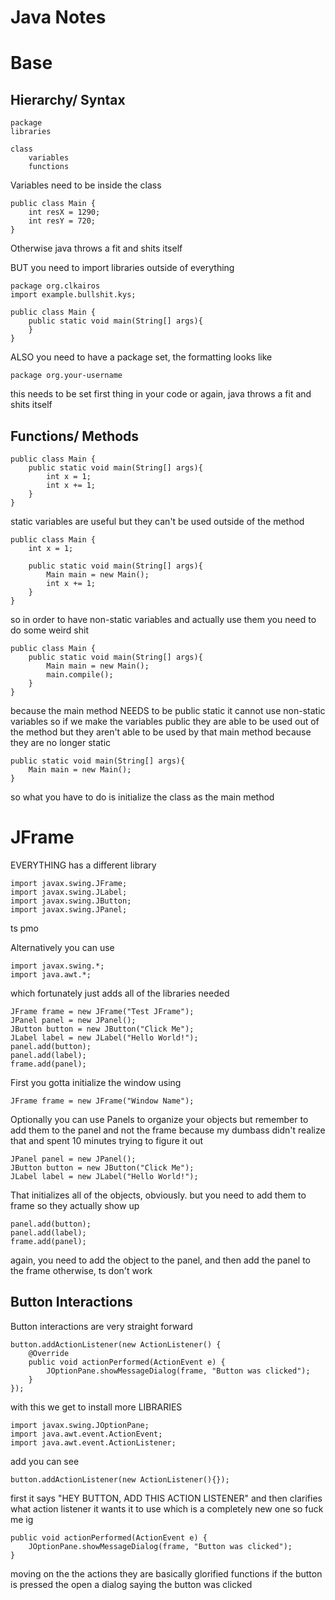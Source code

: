 # Java Notes

# Base
## Hierarchy/ Syntax
```
package
libraries

class
	variables
	functions
```

Variables need to be inside the class
```
public class Main {  
    int resX = 1290;  
    int resY = 720;
}
```
Otherwise java throws a fit and shits itself

BUT you need to import libraries outside of everything
```
package org.clkairos
import example.bullshit.kys;

public class Main {  
    public static void main(String[] args){
    }
}
```
ALSO you need to have a package set, the formatting looks like
```
package org.your-username
```
this needs to be set first thing in your code or again, java throws a fit and shits itself
## Functions/ Methods
```
public class Main {
	public static void main(String[] args){
		int x = 1;
		int x += 1;
	}
}
```
static variables are useful but they can't be used outside of the method 
```
public class Main {  
    int x = 1;  
  
    public static void main(String[] args){  
        Main main = new Main();  
        int x += 1;
    }    
}
```
so in order to have non-static variables and actually use them
you need to do some weird shit
```
public class Main {  
    public static void main(String[] args){  
	    Main main = new Main();  
	    main.compile();  
	}  
}
```
because the main method NEEDS to be public static
it cannot use non-static variables
so if we make the variables public
they are able to be used out of the method
but they aren't able to be used by that main method
because they are no longer static
```
public static void main(String[] args){  
    Main main = new Main();  
}
```
so what you have to do is initialize the class as the main method 
# JFrame
EVERYTHING has a different library
```
import javax.swing.JFrame;  
import javax.swing.JLabel;  
import javax.swing.JButton;  
import javax.swing.JPanel;
```
ts pmo

Alternatively you can use
```
import javax.swing.*;  
import java.awt.*;
```
which fortunately just adds all of the libraries needed

```
JFrame frame = new JFrame("Test JFrame");  
JPanel panel = new JPanel();  
JButton button = new JButton("Click Me");  
JLabel label = new JLabel("Hello World!");  
panel.add(button);  
panel.add(label);  
frame.add(panel);
```
First you gotta initialize the window using 
```
JFrame frame = new JFrame("Window Name");
```
Optionally you can use Panels to organize your objects
but remember to add them to the panel and not the frame
because my dumbass didn't realize that and spent 10 minutes trying to figure it out
```
JPanel panel = new JPanel();  
JButton button = new JButton("Click Me");  
JLabel label = new JLabel("Hello World!");  
```
That initializes all of the objects, obviously.
but you need to add them to frame so they actually show up
```
panel.add(button);  
panel.add(label);  
frame.add(panel);
```
again, you need to add the object to the panel, and then add the panel to the frame
otherwise, ts don't work

## Button Interactions
Button interactions are very straight forward
```
button.addActionListener(new ActionListener() {  
    @Override  
    public void actionPerformed(ActionEvent e) {  
        JOptionPane.showMessageDialog(frame, "Button was clicked");  
    }  
});
```
with this we get to install more LIBRARIES 
```
import javax.swing.JOptionPane;  
import java.awt.event.ActionEvent;  
import java.awt.event.ActionListener;
```
add you can see
```
button.addActionListener(new ActionListener(){});
```
first it says "HEY BUTTON, ADD THIS ACTION LISTENER"
and then clarifies what action listener it wants it to use
which is a completely new one so fuck me ig
```
public void actionPerformed(ActionEvent e) {  
    JOptionPane.showMessageDialog(frame, "Button was clicked");  
}
```
moving on the the actions they are basically glorified functions
if the button is pressed the open a dialog saying the button was clicked

